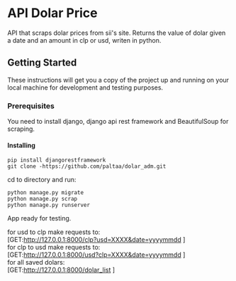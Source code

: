 # API Dolar Price

API that scraps dolar prices from sii's site.
Returns the value of dolar given a date and an amount in clp or usd, writen in python.

## Getting Started

These instructions will get you a copy of the project up and running on your local machine for development and testing purposes.

### Prerequisites

You need to install django, django api rest framework and BeautifulSoup for scraping.



#### Installing

```
pip install djangorestframework
git clone -https://github.com/paltaa/dolar_adm.git
```
cd to directory and run:
```
python manage.py migrate
python manage.py scrap
python manage.py runserver
```

App ready for testing.

for usd to clp make requests to:  
[GET:http://127.0.0.1:8000/clp?usd=XXXX&date=yyyymmdd ]  
for clp to usd make requests to:  
[GET:http://127.0.0.1:8000/usd?clp=XXXX&date=yyyymmdd ]  
for all saved dolars:  
[GET:http://127.0.0.1:8000/dolar_list ]
